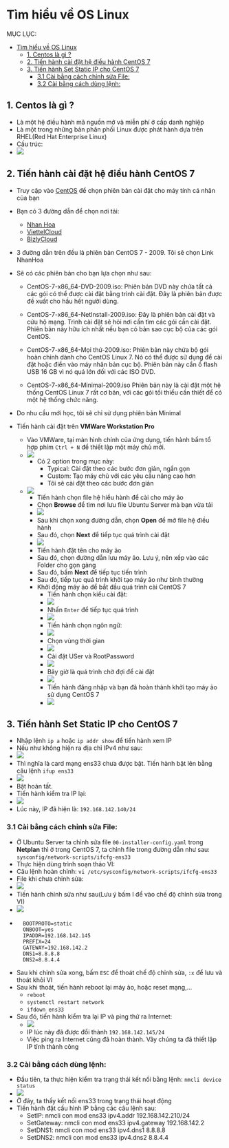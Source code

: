# Tìm hiểu về OS Linux
MỤC LỤC:
- [Tìm hiểu về OS Linux](#tìm-hiểu-về-os-linux)
  - [1. Centos là gì ?](#1-centos-là-gì-)
  - [2. Tiến hành cài đặt hệ điều hành CentOS 7](#2-tiến-hành-cài-đặt-hệ-điều-hành-centos-7)
  - [3. Tiến hành Set Static IP cho CentOS 7](#3-tiến-hành-set-static-ip-cho-centos-7)
    - [3.1 Cài bằng cách chỉnh sửa File:](#31-cài-bằng-cách-chỉnh-sửa-file)
    - [3.2 Cài bằng cách dùng lệnh:](#32-cài-bằng-cách-dùng-lệnh)

## 1. Centos là gì ?
- Là một hệ điều hành mã nguồn mở và miễn phí ở cấp danh nghiệp
- Là một trong những bản phân phối Linux được phát hành dựa trên RHEL(Red Hat Enterprise Linux)
- Cấu trúc:
- ![](/Anh/Screenshot_121.png)
## 2. Tiến hành cài đặt hệ điều hành CentOS 7
- Truy cập vào [CentOS](http://isoredirect.centos.org/centos/7/isos/x86_64/) để chọn phiên bản cài đặt cho máy tính cá nhân của bạn
- Bạn có 3 đường dẫn để chọn nơi tải:
  - [Nhan Hoa](http://mirrors.nhanhoa.com/centos/7.9.2009/isos/x86_64/
)
  - [ViettelCloud](http://mirror.viettelcloud.vn/centos/7.9.2009/isos/x86_64/)
  - [BìzlyCloud](http://mirror.bizflycloud.vn/centos/7.9.2009/isos/x86_64/)

- 3 đường dẫn trên đều là phiên bản CentOS 7 - 2009. Tôi sẽ chọn Link NhanHoa
-  Sẽ có các phiên bản cho bạn lựa chọn như sau:
   -  CentOS-7-x86_64-DVD-2009.iso:
   Phiên bản DVD này chứa tất cả các gói có thể được cài đặt bằng trình cài đặt. Đây là phiên bản được đề xuất cho hầu hết người dùng.

    - CentOS-7-x86_64-NetInstall-2009.iso:
   Đây là phiên bản cài đặt và cứu hộ mạng. Trình cài đặt sẽ hỏi nơi cần tìm các gói cần cài đặt. Phiên bản này hữu ích nhất nếu bạn có bản sao cục bộ của các gói CentOS.

   - CentOS-7-x86_64-Mọi thứ-2009.iso:
   Phiên bản này chứa bộ gói hoàn chỉnh dành cho CentOS Linux 7. Nó có thể được sử dụng để cài đặt hoặc điền vào máy nhân bản cục bộ. Phiên bản này cần ổ flash USB 16 GB vì nó quá lớn đối với các ISO DVD.
   
   - CentOS-7-x86_64-Minimal-2009.iso
    Phiên bản này là cài đặt một hệ thống CentOS Linux 7 rất cơ bản, với các gói tối thiểu cần thiết để có một hệ thống chức năng.
- Do nhu cầu mới học, tôi sẽ chỉ sử dụng phiên bản Minimal
- Tiến hành cài đặt trên **VMWare Workstation Pro**
  - Vào VMWare, tại màn hình chính của ứng dụng, tiến hành bấm tổ hợp phím `Ctrl + N` để thiết lập một máy chủ mới.
  - ![](/Anh/Screenshot_85.png)
    - Có 2 option trong mục này:
      - Typical: Cài đặt theo các bước đơn giản, ngắn gọn
      - Custom: Tạo máy chủ với các yêu cầu nâng cao hơn
      - Tôi sẽ cài đặt theo các bước đơn giản 
  - ![](/Anh/Screenshot_86.png)
    - Tiến hành chọn file hệ hiều hành để cài cho máy ảo
    - Chọn **Browse** để tìm nơi lưu file Ubuntu Server mà bạn vừa tải
    - ![](/Anh/Screenshot_122.png)
    - Sau khi chọn xong đường dẫn, chọn **Open** để mở file hệ điều hành
    - Sau đó, chọn **Next** để tiếp tục quá trình cài đặt
    - ![](/Anh/Screenshot_123.png)
    - Tiến hành đặt tên cho máy ảo
    - Sau đó, chọn đường dẫn lưu máy ảo. Lưu ý, nên xếp vào các Folder cho gọn gàng
    - Sau đó, bấm **Next** để tiếp tục tiến trình
    - Sau đó, tiếp tục quá trình khởi tạo máy ảo như bình thường
    - Khởi động máy ảo để bắt đầu quá trình cài CentOS 7
      - Tiến hành chọn kiểu cài đặt:
      - ![](/Anh/Screenshot_124.png)
      - Nhấn `Enter` để tiếp tục quá trình
      - ![](/Anh/Screenshot_125.png)
      - Tiến hành chọn ngôn ngữ:
      - ![](/Anh/Screenshot_126.png)
      - Chọn vùng thời gian
      - ![](/Anh/Screenshot_127.png)
      - Cài đặt USer và RootPassword
      - ![](/Anh/Screenshot_128.png)  
      - Bây giờ là quá trình chờ đợi để cài đặt
      - ![](/Anh/Screenshot_129.png)  
      - Tiến hành đăng nhập và bạn đã hoàn thành khởi tạo máy ảo sử dụng CentOS 7
      - ![](/Anh/Screenshot_130.png)

## 3. Tiến hành Set Static IP cho CentOS 7
- Nhập lệnh `ip a` hoặc `ip addr show` để tiến hành xem IP
- Nếu như không hiện ra địa chỉ IPv4 như sau:
- ![](/Anh/Screenshot_131.png)
- Thì nghĩa là card mạng ens33 chưa được bật. Tiến hành bật lên bằng câu lệnh `ifup ens33`
- ![](/Anh/Screenshot_132.png)
- Bật hoàn tất.
- Tiến hành kiểm tra IP lại:
- ![](/Anh/Screenshot_133.png)
- Lúc này, IP đã hiện là: `192.168.142.140/24`
### 3.1 Cài bằng cách chỉnh sửa File:
- Ở Ubuntu Server ta chỉnh sửa file `00-installer-config.yaml` trong **Netplan** thì ở trong CentOS 7, ta chỉnh file trong đường dẫn như sau: `sysconfig/network-scripts/ifcfg-ens33`
- Thực hiện dùng trình soạn thảo VI:
- Câu lệnh hoàn chỉnh: `vi /etc/sysconfig/network-scripts/ifcfg-ens33`
- File khi chưa chỉnh sửa:
- ![](/Anh/Screenshot_134.png)
- Tiến hành chỉnh sửa như sau(Lưu ý bấm I để vào chế độ chỉnh sửa trong VI)
- ![](/Anh/Screenshot_135.png)
- ```
    BOOTPROTO=static
    ONBOOT=yes
    IPADDR=192.168.142.145
    PREFIX=24
    GATEWAY=192.168.142.2
    DNS1=8.8.8.8
    DNS2=8.8.4.4
    ```
- Sau khi chỉnh sửa xong, bấm `ESC` để thoát chế độ chỉnh sửa, `:x` để lưu và thoát khỏi VI
- Sau khi thoát, tiến hành reboot lại máy ảo, hoặc reset mạng,...
  - `reboot`
  - `systemctl restart network`
  - `ifdown ens33`
- Sau đó, tiến hành kiểm tra lại IP và ping thử ra Internet:
  - ![](/Anh/Screenshot_137.png)
  - IP lúc này đã được đổi thành `192.168.142.145/24`
  - Việc ping ra Internet cũng đã hoàn thành. Vây chúng ta đã thiết lập IP tĩnh thành công

### 3.2 Cài bằng cách dùng lệnh:
- Đầu tiên, ta thực hiện kiểm tra trạng thái kết nối bằng lệnh: `nmcli device status`
- ![](/Anh/Screenshot_138.png)
- Ở đây, ta thấy kết nối ens33 trong trạng thái hoạt động
- Tiến hành đặt cấu hình IP bằng các câu lệnh sau:
  - SetIP: nmcli con mod ens33 ipv4.addr 192.168.142.210/24
  - SetGateway: nmcli con mod ens33 ipv4.gateway 192.168.142.2
  - SetDNS1: nmcli con mod ens33 ipv4.dns1 8.8.8.8
  - SetDNS2: nmcli con mod ens33 ipv4.dns2 8.8.4.4